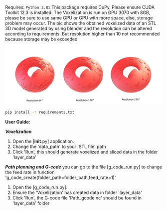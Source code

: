 Requires: `Python 3.81`
This package requires CuPy. Please ensure CUDA Toolkit 12.3 is installed.
The Voxelization is run on GPU 3070 with 8GB, please be sure to use same GPU or GPU with more space, else, storage problem may occur.
The pic shows the obtained voxelized data of an STL 3D model generated by using blender and the resolution can be altered according to requirements. But resolution higher than 10 not recommended because storage may be exceeded 
![示例图片](images/Bild1.png)


```bash
pip install -r requirements.txt
```

**User Guide:**

***Voxelization***
1. Open the [__init__.py] application.
2. Change the 'data_path' to your 'STL file' path
3. Click 'Run', this should generate voxelized and sliced data in the folder 'layer_data'

***Path planning and G-code***
you can go to the file [g_code_run.py] to change the feed rate in function 'g_code_create(folder_path=folder_path,feed_rate=1)'
1. Open the [g_code_run.py].
2. Ensure the 'Voxelization' has created data in folder 'layer_data'
3. Click 'Run', the G-code file 'Path_gcode.nc' should be found in 'layer_data' folder
